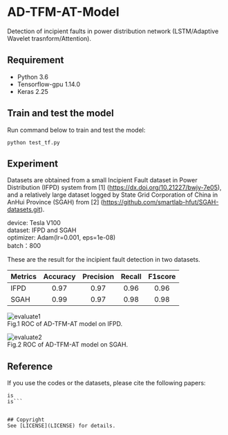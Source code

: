 # AD-TFM-AT-Model  
Detection of incipient faults in power distribution network (LSTM/Adaptive Wavelet trasnform/Attention).
## Requirement  
* Python 3.6  
* Tensorflow-gpu 1.14.0  
* Keras 2.25  
## Train and test the model  
Run command below to train and test the model:  

```python test_tf.py```  

## Experiment  
Datasets are obtained from a small Incipient Fault dataset in Power Distribution (IFPD) system from [1] (https://dx.doi.org/10.21227/bwjy-7e05), and a relatively large dataset logged by State Grid Corporation of China in AnHui Province (SGAH) from [2] (https://github.com/smartlab-hfut/SGAH-datasets.git).  


   device: Tesla V100   
   dataset: IFPD and SGAH   
   optimizer: Adam(lr=0.001, eps=1e-08)  
   batch：800 


These are the result for the incipient fault detection in two datasets.

| Metrics | Accuracy | Precision | Recall | F1score |
| ------- |:---:| :--:| :--: | :--: |
| IFPD | 0.97 | 0.97 | 0.96 | 0.96 |
| SGAH | 0.99 | 0.97 | 0.98 | 0.98 |

![evaluate1](/figures/IFPD.png)  
Fig.1 ROC of AD-TFM-AT model on IFPD.  

![evaluate2](/figures/SGAH.png)  
Fig.2 ROC of AD-TFM-AT model on SGAH.

## Reference
If you use the codes or the datasets, please cite the following papers:   
   ```luohuan  
   is  
   is```  
            
               
## Copyright  
See [LICENSE](LICENSE) for details.











































